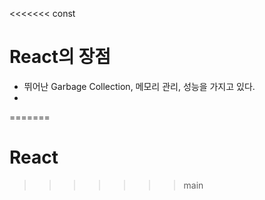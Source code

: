<<<<<<< const
# React의 장점

- 뛰어난 Garbage Collection, 메모리 관리, 성능을 가지고 있다.
- 
=======
# React
>>>>>>> main
